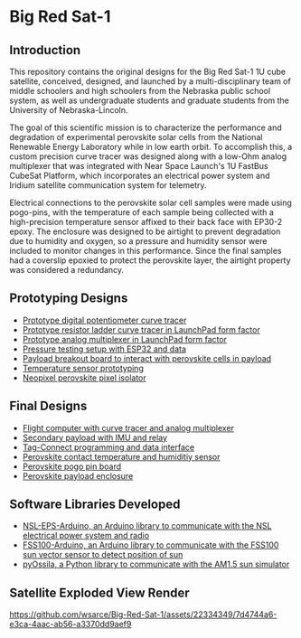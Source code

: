 # Big Red Sat-1

## Introduction 

This repository contains the original designs for the Big Red Sat-1 1U cube satellite, conceived, designed, and launched by a multi-disciplinary team of middle schoolers and high schoolers from the Nebraska public school system, as well as undergraduate students and graduate students from the University of Nebraska-Lincoln.  

The goal of this scientific mission is to characterize the performance and degradation of experimental perovskite solar cells from the National Renewable Energy Laboratory while in low earth orbit.  To accomplish this, a custom precision curve tracer was designed along with a low-Ohm analog multiplexer that was integrated with Near Space Launch's 1U FastBus CubeSat Platform, which incorporates an electrical power system and Iridium satellite communication system for telemetry.  

Electrical connections to the perovskite solar cell samples were made using pogo-pins, with the temperature of each sample being collected with a high-precision temperature sensor affixed to their back face with EP30-2 epoxy.  The enclosure was designed to be airtight to prevent degradation due to humidity and oxygen, so a pressure and humidity sensor were included to monitor changes in this performance.  Since the final samples had a coverslip epoxied to protect the perovskite layer, the airtight property was considered a redundancy.

## Prototyping Designs

- [Prototype digital potentiometer curve tracer](https://github.com/wsarce/Big-Red-Sat-1/tree/main/Prototyping/singular_SIV)
- [Prototype resistor ladder curve tracer in LaunchPad form factor](https://github.com/wsarce/Big-Red-Sat-1/tree/main/Prototyping/resistor_ladder_curve_tracer)
- [Prototype analog multiplexer in LaunchPad form factor](https://github.com/wsarce/Big-Red-Sat-1/tree/main/Prototyping/perovskite_switcher/v2)
- [Pressure testing setup with ESP32 and data](https://github.com/wsarce/Big-Red-Sat-1/tree/main/Prototyping/pressure-monitor)
- [Payload breakout board to interact with perovskite cells in payload](https://github.com/wsarce/Big-Red-Sat-1/tree/main/Prototyping/payload-breakout-board/Gecko_Poker)
- [Temperature sensor prototyping](https://github.com/wsarce/Big-Red-Sat-1/tree/main/Prototyping/temp-sensor-prototyping)
- [Neopixel perovskite pixel isolator](https://github.com/wsarce/Big-Red-Sat-1/tree/main/Prototyping/perovskite-cell-isolator)

## Final Designs

- [Flight computer with curve tracer and analog multiplexer](https://github.com/wsarce/Big-Red-Sat-1/tree/main/Flight%20Hardware/flight_computer/v3)
- [Secondary payload with IMU and relay](https://github.com/wsarce/Big-Red-Sat-1/tree/main/Flight%20Hardware/secondary_payload)
- [Tag-Connect programming and data interface](https://github.com/wsarce/Big-Red-Sat-1/tree/main/Flight%20Hardware/Tag%20Connector)
- [Perovskite contact temperature and humiditiy sensor](https://github.com/wsarce/Big-Red-Sat-1/tree/main/Flight%20Hardware/perovskite_contact_board/V7)
- [Perovskite pogo pin board](https://github.com/wsarce/Big-Red-Sat-1/tree/main/Flight%20Hardware/perovskite_contact_board/V6/bot)
- [Perovskite payload enclosure](https://github.com/wsarce/Big-Red-Sat-1/tree/main/Flight%20Payload/Mechanical%20Design)

## Software Libraries Developed

- [NSL-EPS-Arduino, an Arduino library to communicate with the NSL electrical power system and radio](https://github.com/wsarce/NSL-EPS-Arduino)
- [FSS100-Arduino, an Arduino library to communicate with the FSS100 sun vector sensor to detect position of sun](https://github.com/wsarce/FSS100-Arduino)
- [pyOssila, a Python library to communicate with the AM1.5 sun simulator](https://github.com/wsarce/pyOssila)

## Satellite Exploded View Render

https://github.com/wsarce/Big-Red-Sat-1/assets/22334349/7d4744a6-e3ca-4aac-ab56-a3370dd9aef9

